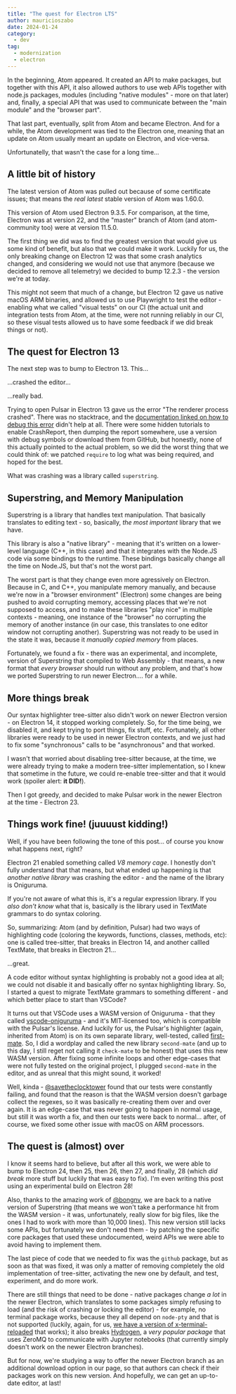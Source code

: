 ```yaml
---
title: "The quest for Electron LTS"
author: mauricioszabo
date: 2024-01-24
category:
  - dev
tag:
  - modernization
  - electron
---
```


In the beginning, Atom appeared. It created an API to make packages, but together with this API, it also allowed authors to use web APIs together with node.js packages, modules (including "native modules" - more on that later) and, finally, a special API that was used to communicate between the "main module" and the "browser part".

That last part, eventually, split from Atom and became Electron. And for a while, the Atom development was tied to the Electron one, meaning that an update on Atom usually meant an update on Electron, and vice-versa.

Unfortunatelly, that wasn't the case for a long time...

## A little bit of history

The latest version of Atom was pulled out because of some certificate issues; that means the _real latest_ stable version of Atom was 1.60.0.

This version of Atom used Electron 9.3.5. For comparison, at the time, Electron was at version 22, and the "master" branch of Atom (and atom-community too) were at version 11.5.0.

The first thing we did was to find the greatest version that would give us some kind of benefit, but also that we could make it work. Luckily for us, the only breaking change on Electron 12 was that some crash analytics changed, and considering we would not use that anymore (because we decided to remove all telemetry) we decided to bump 12.2.3 - the version we're at today.

This might not seem that much of a change, but Electron 12 gave us native macOS ARM binaries, and allowed us to use Playwright to test the editor - enabling what we called "visual tests" on our CI (the actual unit and integration tests from Atom, at the time, were not running reliably in our CI, so these visual tests allowed us to have some feedback if we did break things or not).

## The quest for Electron 13

The next step was to bump to Electron 13. This...

...crashed the editor...

...really bad.

Trying to open Pulsar in Electron 13 gave us the error "The renderer process crashed". There was no stacktrace, and the [documentation linked on how to debug this error](https://www.electronjs.org/docs/latest/tutorial/application-debugging) didn't help at all. There were some hidden tutorials to enable CrashReport, then dumping the report somewhere, use a version with debug symbols or download them from GitHub, but honestly, none of this actually pointed to the actual problem, so we did the worst thing that we could think of: we patched `require` to log what was being required, and hoped for the best.

What was crashing was a library called `superstring`.

## Superstring, and Memory Manipulation

Superstring is a library that handles text manipulation. That basically translates to editing text - so, basically, _the most important_ library that we have.

This library is also a "native library" - meaning that it's written on a lower-level language (C++, in this case) and that it integrates with the Node.JS code via some bindings to the runtime. These bindings basically change all the time on Node.JS, but that's not the worst part.

The worst part is that they change even more agressively on Electron. Because in C, and C++, you manipulate memory manually, and because we're now in a "browser environment" (Electron) some changes are being pushed to avoid corrupting memory, accessing places that we're not supposed to access, and to make these libraries "play nice" in multiple contexts - meaning, one instance of the "browser" no corrupting the memory of another instance (in our case, this translates to one editor window not corrupting another). Superstring was not ready to be used in the state it was, because it _manually copied memory_ from places.

Fortunately, we found a fix - there was an experimental, and incomplete, version of Superstring that compiled to Web Assembly - that means, a new format that _every browser_ should run without any problem, and that's how we ported Superstring to run newer Electron.... for a while.

## More things break

Our syntax highlighter tree-sitter also didn't work on newer Electron version - on Electron 14, it stopped working completely. So, for the time being, we disabled it, and kept trying to port things, fix stuff, etc. Fortunately, all other libraries were ready to be used in newer Electron contexts, and we just had to fix some "synchronous" calls to be "asynchronous" and that worked.

I wasn't that worried about disabling tree-sitter because, at the time, we were already trying to make a modern tree-sitter implementation, so I knew that sometime in the future, we could re-enable tree-sitter and that it would work (spoiler alert: **it DID!**).

Then I got greedy, and decided to make Pulsar work in the newer Electron at the time - Electron 23.

## Things work fine! (juuuust kidding!)

Well, if you have been following the tone of this post... of course you know what happens next, right?

Electron 21 enabled something called _V8 memory cage_. I honestly don't fully understand that that means, but what ended up happening is that _another native library_ was crashing the editor - and the name of the library is Oniguruma.

If you're not aware of what this is, it's a regular expression library. If you _also don't know_ what that is, basically is the library used in TextMate grammars to do syntax coloring.

So, summarizing: Atom (and by definition, Pulsar) had two ways of highlighting code (coloring the keywords, functions, classes, methods, etc): one is called tree-sitter, that breaks in Electron 14, and another callled TextMate, that breaks in Electron 21...

...great.

A code editor without syntax highlighting is probably not a good idea at all; we could not disable it and basically offer no syntax highlighting library. So, I started a quest to migrate TextMate grammars to something different - and which better place to start than VSCode?

It turns out that VSCode uses a WASM version of Oniguruma - that they called [vscode-oniguruma](https://github.com/microsoft/vscode-oniguruma) - and it's MIT-licensed too, which is compatible with the Pulsar's license. And luckily for us, the Pulsar's highlighter (again, inherited from Atom) is on its own separate library, well-tested, called [first-mate](https://github.com/atom/first-mate). So, I did a wordplay and called the new library `second-mate` (and up to this day, I still reget not calling it `check-mate` to be honest) that uses this new WASM version. After fixing some infinite loops and other edge-cases that were not fully tested on the original project, I plugged `second-mate` in the editor, and as unreal that this might sound, it worked!

Well, kinda - [@savetheclocktower](https://github.com/savetheclocktower) found that our tests were constantly failing, and found that the reason is that the WASM version doesn't garbage collect the regexes, so it was basically re-creating them over and over again. It is an edge-case that was never going to happen in normal usage, but still it was worth a fix, and then our tests were back to normal... after, of course, we fixed some other issue with macOS on ARM processors.

## The quest is (almost) over

I know it seems hard to believe, but after all this work, we were able to bump to Electron 24, then 25, then 26, then 27, and finally, 28 (which _did break_ more stuff but luckily that was easy to fix). I'm even writing this post using an experimental build on Electron 28!

Also, thanks to the amazing work of [@bongnv](https://github.com/bongnv), we are back to a native version of Superstring (that means we won't take a performance hit from the WASM version - it was, unfortunately, really slow for big files, like the ones I had to work with more than 10,000 lines). This new version still lacks some APIs, but fortunately we don't need them - by patching the specific core packages that used these undocumented, weird APIs we were able to avoid having to implement them.

The last piece of code that we needed to fix was the `github` package, but as soon as that was fixed, it was only a matter of removing completely the old implementation of tree-sitter, activating the new one by default, and test, experiment, and do more work.

There are still things that need to be done - native packages change _a lot_ in the newer Electron, which translates to some packages simply refusing to load (and the risk of crashing or locking the editor) - for example, no terminal package works, because they all depend on `node-pty` and that is not supported (luckily, again, for us, [we have a version of x-terminal-reloaded](https://github.com/Spiker985/x-terminal-reloaded/pull/41) that works); it also breaks [Hydrogen](https://github.com/nteract/hydrogen), a _very popular package_ that uses ZeroMQ to communicate with Jupyter notebooks (that currently simply doesn't work on the newer Electron branches).

But for now, we're studying a way to offer the newer Electron branch as an additional download option in our page, so that authors can check if their packages work on this new version. And hopefully, we can get an up-to-date editor, at last!
